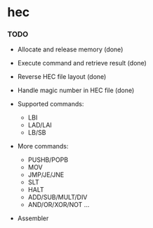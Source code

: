 hec
===
### TODO
- Allocate and release memory (done)
- Execute command and retrieve result (done)
- Reverse HEC file layout (done)
- Handle magic number in HEC file (done)
- Supported commands:
	- LBI
	- LAD/LAI
	- LB/SB

- More commands:
	- PUSHB/POPB
	- MOV
	- JMP/JE/JNE
	- SLT
	- HALT
	- ADD/SUB/MULT/DIV
	- AND/OR/XOR/NOT
	...
- Assembler